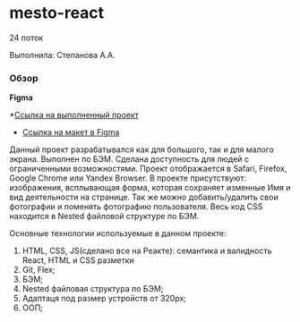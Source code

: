 # mesto-react
24 поток

Выполнила: Степанова А.А.

### Обзор
**Figma**

*[Ссылка на выполненный проект](https://alexandra-stepanova.github.io/mesto-react/)
* [Ссылка на макет в Figma](https://www.figma.com/file/2cn9N9jSkmxD84oJik7xL7/JavaScript.-Sprint-4?node-id=0%3A1)

Данный проект разрабатывался как для большого, так и для малого экрана. Выполнен по БЭМ. Сделана доступность для людей с ограниченными возможностями. Проект отображается в Safari, Firefox, Google Chrome или Yandex Browser. В проекте присутствуют: изображения, всплывающая форма, которая сохраняет изменные Имя и вид деятельности на странице. Так же можно добавить/удалить свои фотографии и поменять фотографию пользователя. Весь код CSS находится в Nested файловой структуре по БЭМ.

Основные технологии используемые в данном проекте:

1. HTML, CSS, JS(сделано все на Реакте): семантика и валидность React, HTML и CSS разметки
2. Git, Flex;
3. БЭМ;
4. Nested файловая структура по БЭМ;
5. Адаптаця под размер устройств от 320px;
6. ООП;


